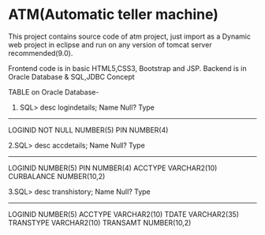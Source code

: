 # ATM(Automatic teller machine)
This project contains source code of atm project, just import as a Dynamic web project in eclipse and run on any version of tomcat server recommended(9.0).

Frontend code is in basic HTML5,CSS3, Bootstrap and JSP.
Backend is in Oracle Database & SQL,JDBC Concept


TABLE on Oracle Database-
1. SQL> desc logindetails;
 Name                                      Null?    Type
 ----------------------------------------- -------- ----------------------------
 LOGINID                                   NOT NULL NUMBER(5)
 PIN                                                NUMBER(4)
 
 2.SQL> desc accdetails;
 Name                                      Null?    Type
 ----------------------------------------- -------- ----------------------------
 LOGINID                                            NUMBER(5)
 PIN                                                NUMBER(4)
 ACCTYPE                                            VARCHAR2(10)
 CURBALANCE                                         NUMBER(10,2)

3.SQL> desc transhistory;
 Name                                      Null?    Type
 ----------------------------------------- -------- ----------------------------
 LOGINID                                            NUMBER(5)
 ACCTYPE                                            VARCHAR2(10)
 TDATE                                              VARCHAR2(35)
 TRANSTYPE                                          VARCHAR2(10)
 TRANSAMT                                           NUMBER(10,2)
